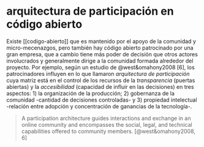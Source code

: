 # arquitectura de participación en código abierto
Existe [[codigo-abierto]] que es mantenido por el apoyo de la comunidad y micro-mecenazgos, pero también hay código abierto patrocinado por una gran empresa, que a cambio tiene más poder de decisión que otros actores involucrados y generalmente dirige a la comunidad formada alrededor del proyecto. Por ejemplo, según un estudio de @west&omahony2008 [6], los patrocinadores influyen en lo que llamaron *arquitectura de participación* cuya matriz está en el control de los recursos de la *transparencia* (puertas abiertas) y la *accesibilidad* (capacidad de influir en las decisiones) en tres aspectos: 1) la organización de la producción; 2) gobernanza de la comunidad -cantidad de decisiones controladas- y 3) propiedad intelectual -relación entre adopción y concentración de ganancias de la tecnología-.

>A participation architecture guides interactions and exchange in an online community and encompasses the social, legal, and technical capabilities offered to community members. [@west&omahony2008, 6]
